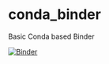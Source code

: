 # conda_binder
Basic Conda based Binder

[![Binder](https://mybinder.org/badge_logo.svg)](https://mybinder.org/v2/gh/Nato04/shiny_appbuild/HEAD)
